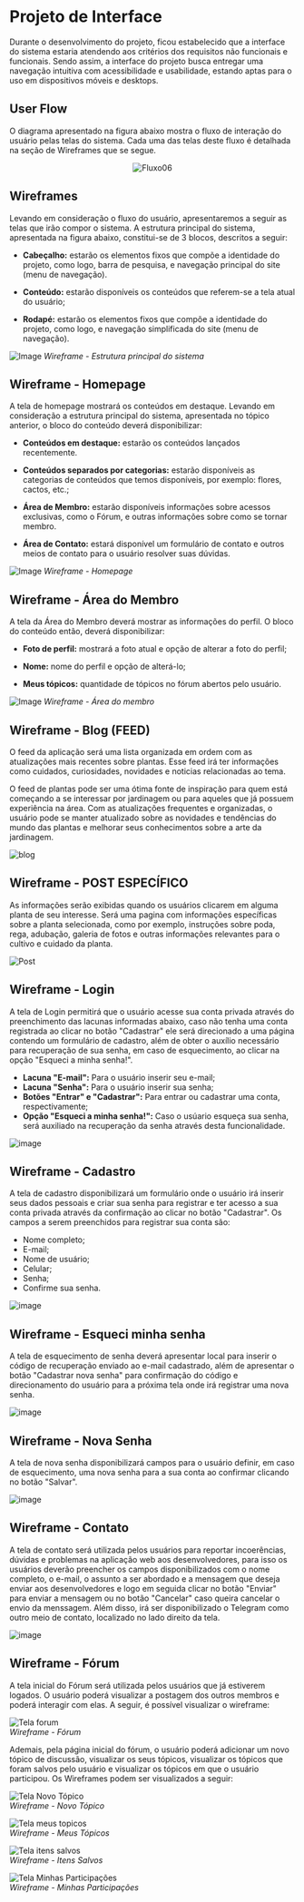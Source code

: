 
# Projeto de Interface

Durante o desenvolvimento do projeto, ficou estabelecido que a interface do sistema estaria atendendo aos critérios dos requisitos não funcionais e funcionais. Sendo assim, a interface do projeto busca entregar uma navegação intuitiva com acessibilidade e usabilidade, estando aptas para o uso em dispositivos móveis e desktops.

## User Flow

O diagrama apresentado na figura abaixo mostra o fluxo de interação do usuário pelas telas do sistema. Cada uma das telas deste fluxo é detalhada na seção de Wireframes que se segue.

<div align="center">   
  
![Fluxo06](https://user-images.githubusercontent.com/116499898/233864356-081c8f34-1e7b-4068-b084-ecdf40dbf331.png)
  
</div>

## Wireframes

Levando em consideração o fluxo do usuário, apresentaremos a seguir as telas que irão compor o sistema. A estrutura principal do sistema, apresentada na figura abaixo, constitui-se de 3 blocos, descritos a seguir:

- **Cabeçalho:** estarão os elementos fixos que compõe a identidade do projeto, como logo, barra de pesquisa, e navegação principal do site (menu de navegação).

- **Conteúdo:** estarão disponíveis os conteúdos que referem-se a tela atual do usuário;

- **Rodapé:** estarão os elementos fixos que compõe a identidade do projeto, como logo, e navegação simplificada do site (menu de navegação).

![Image](https://user-images.githubusercontent.com/107009327/232168090-30bf3f50-7d81-4e40-be9a-66a0c3891a51.png)
_Wireframe - Estrutura principal do sistema_



## Wireframe - Homepage

A tela de homepage mostrará os conteúdos em destaque. Levando em consideração a estrutura principal do sistema, apresentada no tópico anterior, o bloco do conteúdo deverá disponibilizar:

- **Conteúdos em destaque:** estarão os conteúdos lançados recentemente.

- **Conteúdos separados por categorias:** estarão disponíveis as categorias de conteúdos que temos disponíveis, por exemplo: flores, cactos, etc.;

- **Área de Membro:** estarão disponíveis informações sobre acessos exclusivas, como o Fórum, e outras informações sobre como se tornar membro.

- **Área de Contato:** estará disponível um formulário de contato e outros meios de contato para o usuário resolver suas dúvidas.

![Image](https://user-images.githubusercontent.com/107009327/232340275-65b262ee-2a12-4d8b-823b-f2600d522c07.png)
_Wireframe - Homepage_



## Wireframe - Área do Membro

A tela da Área do Membro deverá mostrar as informações do perfil. O bloco do conteúdo então, deverá disponibilizar:

- **Foto de perfil:** mostrará a foto atual e opção de alterar a foto do perfil;

- **Nome:** nome do perfil e opção de alterá-lo;

- **Meus tópicos:** quantidade de tópicos no fórum abertos pelo usuário.

![Image](https://user-images.githubusercontent.com/107009327/232636898-17822b24-3eb9-4ee6-bf2b-0a9489301ccd.png)
_Wireframe - Área do membro_

## Wireframe - Blog (FEED)


O feed da aplicação será uma lista organizada em ordem com as atualizações mais recentes sobre plantas. Esse feed irá ter informações como cuidados, curiosidades, novidades e noticias relacionadas ao tema.

O feed de plantas pode ser uma ótima fonte de inspiração para quem está começando a se interessar por jardinagem ou para aqueles que já possuem experiência na área. Com as atualizações frequentes e organizadas, o usuário pode se manter atualizado sobre as novidades e tendências do mundo das plantas e melhorar seus conhecimentos sobre a arte da jardinagem.


![blog](https://user-images.githubusercontent.com/114627827/233867072-78a7078a-5346-4994-8273-0d1c07c2009c.png)






## Wireframe - POST ESPECÍFICO

As informações serão exibidas quando os usuários clicarem em alguma planta de seu interesse. Será uma pagina com informações específicas sobre a planta selecionada, como por exemplo, instruções sobre poda, rega, adubação, galeria de fotos e outras informações relevantes para o cultivo e cuidado da planta.  


![Post](https://user-images.githubusercontent.com/114627827/233867063-e8ce549e-c661-4753-aa8a-4ceed7a7bdc5.png)





## Wireframe - Login

A tela de Login permitirá que o usuário acesse sua conta privada através do preenchimento das lacunas informadas abaixo, caso não tenha uma conta registrada ao clicar no botão "Cadastrar" ele será direcionado a uma página contendo um formulário de cadastro, além de obter o auxílio necessário para recuperação de sua senha, em caso de esquecimento, ao clicar na opção "Esqueci a minha senha!".

- **Lacuna "E-mail":** Para o usuário inserir seu e-mail;
- **Lacuna "Senha":** Para o usuário inserir sua senha;
- **Botões "Entrar" e "Cadastrar":** Para entrar ou cadastrar uma conta, respectivamente;
- **Opção "Esqueci a minha senha!":** Caso o usúario esqueça sua senha, será auxiliado na recuperação da senha através desta funcionalidade.

![image](https://user-images.githubusercontent.com/127251265/233504794-16d7a6ce-b4df-490e-a7b0-613ac45c2f14.png)


## Wireframe - Cadastro

A tela de cadastro disponibilizará um formulário onde o usuário irá inserir seus dados pessoais e criar sua senha para registrar e ter acesso a sua conta privada através da confirmação ao clicar no botão "Cadastrar". Os campos a serem preenchidos para registrar sua conta são:

- Nome completo;
- E-mail;
- Nome de usuário;
- Celular;
- Senha;
- Confirme sua senha.

![image](https://user-images.githubusercontent.com/127251265/233507649-57eb3013-65e7-480b-bcb4-7a55cf239de6.png)

## Wireframe - Esqueci minha senha

A tela de esquecimento de senha deverá apresentar local para inserir o código de recuperação enviado ao e-mail cadastrado, além de apresentar o botão "Cadastrar nova senha" para confirmação do código e direcionamento do usuário para a próxima tela onde irá registrar uma nova senha.

![image](https://user-images.githubusercontent.com/127251265/233508240-e3faeb47-684f-487a-b36b-666c34bf6f49.png)

## Wireframe - Nova Senha

A tela de nova senha disponibilizará campos para o usuário definir, em caso de esquecimento, uma nova senha para a sua conta ao confirmar clicando no botão "Salvar".

![image](https://user-images.githubusercontent.com/127251265/233509207-88f1b3a5-5229-4a17-9d1a-443549d8fb5f.png)


## Wireframe - Contato

A tela de contato será utilizada pelos usuários para reportar incoerências, dúvidas e problemas na aplicação web aos desenvolvedores, para isso os usuários deverão preencher os campos disponibilizados com o nome completo, o e-mail, o assunto a ser abordado e a mensagem que deseja enviar aos desenvolvedores e logo em seguida clicar no botão "Enviar" para enviar a mensagem ou no botão "Cancelar" caso queira cancelar o envio da menssagem. Além disso, irá ser disponibilizado o Telegram como outro meio de contato, localizado no lado direito da tela.

![image](https://user-images.githubusercontent.com/127251265/233509985-a7448349-ea83-400c-9890-444a9132c3af.png)


## Wireframe - Fórum

A tela inicial do Fórum será utilizada pelos usuários que já estiverem logados. O usuário poderá visualizar a postagem dos outros membros e poderá interagir com elas. A seguir, é possível visualizar o wireframe:

![Tela forum](https://user-images.githubusercontent.com/116499898/233811937-b79ff664-fbcf-403c-afc3-9083de09ec6a.png) <br>
_Wireframe - Fórum_

Ademais, pela página inicial do fórum, o usuário poderá adicionar um novo tópico de discussão, visualizar os seus tópicos, visualizar os tópicos que foram salvos pelo usuário e visualizar os tópicos em que o usuário participou. Os Wireframes podem ser visualizados a seguir:

![Tela Novo Tópico](https://user-images.githubusercontent.com/116499898/233812186-c6cafa8c-45f4-4543-84bb-124e53dbd01c.png) <br>
_Wireframe - Novo Tópico_

![Tela meus topicos](https://user-images.githubusercontent.com/116499898/233812216-5090b52a-7bf3-4d02-8cf1-6d5d54b1c3ac.png) <br>
_Wireframe - Meus Tópicos_

![Tela itens salvos](https://user-images.githubusercontent.com/116499898/233812278-9fc9a183-c7f6-4567-a714-c8e20250ec46.png) <br>
_Wireframe - Itens Salvos_

![Tela Minhas Participações](https://user-images.githubusercontent.com/116499898/233812341-2cc9f533-692d-4b89-a407-326067572730.png) <br>
_Wireframe - Minhas Participações_

